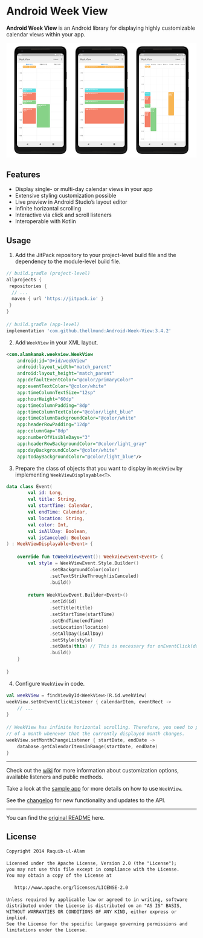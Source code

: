 Android Week View
=================

**Android Week View** is an Android library for displaying highly customizable calendar views within your app.

![](images/screen-shot-new.png)

Features
---------
* Display single- or multi-day calendar views in your app
* Extensive styling customization possible
* Live preview in Android Studio’s layout editor
* Infinite horizontal scrolling
* Interactive via click and scroll listeners
* Interoperable with Kotlin

Usage
---------
1. Add the JitPack repository to your project-level build file and the dependency to the module-level build file.
```groovy
// build.gradle (project-level)
allprojects {
 repositories {
  // ...
  maven { url 'https://jitpack.io' }
 }
}

// build.gradle (app-level)
implementation 'com.github.thellmund:Android-Week-View:3.4.2'
```

2. Add `WeekView` in your XML layout.
```xml
<com.alamkanak.weekview.WeekView
    android:id="@+id/weekView"
    android:layout_width="match_parent"
    android:layout_height="match_parent"
    app:defaultEventColor="@color/primaryColor"
    app:eventTextColor="@color/white"
    app:timeColumnTextSize="12sp"
    app:hourHeight="60dp"
    app:timeColumnPadding="8dp"
    app:timeColumnTextColor="@color/light_blue"
    app:timeColumnBackgroundColor="@color/white"
    app:headerRowPadding="12dp"
    app:columnGap="8dp"
    app:numberOfVisibleDays="3"
    app:headerRowBackgroundColor="@color/light_gray"
    app:dayBackgroundColor="@color/white"
    app:todayBackgroundColor="@color/light_blue"/>
```

3. Prepare the class of objects that you want to display in `WeekView` by implementing `WeekViewDisplayable<T>`.
```kotlin
data class Event(
        val id: Long,
        val title: String,
        val startTime: Calendar,
        val endTime: Calendar,
        val location: String,
        val color: Int,
        val isAllDay: Boolean,
        val isCanceled: Boolean
) : WeekViewDisplayable<Event> {

    override fun toWeekViewEvent(): WeekViewEvent<Event> {
        val style = WeekViewEvent.Style.Builder()
                .setBackgroundColor(color)
                .setTextStrikeThrough(isCanceled)
                .build()

        return WeekViewEvent.Builder<Event>()
                .setId(id)
                .setTitle(title)
                .setStartTime(startTime)
                .setEndTime(endTime)
                .setLocation(location)
                .setAllDay(isAllDay)
                .setStyle(style)
                .setData(this) // This is necessary for onEventClick(data) to work
                .build()
    }

}

```

4. Configure `WeekView` in code.
```kotlin
val weekView = findViewById<WeekView>(R.id.weekView)
weekView.setOnEventClickListener { calendarItem, eventRect ->
    // ...
}

// WeekView has infinite horizontal scrolling. Therefore, you need to provide the events 
// of a month whenever that the currently displayed month changes.
weekView.setMonthChangeListener { startDate, endDate ->
    database.getCalendarItemsInRange(startDate, endDate)
}
```

--- 

Check out the [wiki](https://github.com/thellmund/Android-Week-View/wiki) for more information about customization options, available listeners and public methods.

Take a look at the [sample app](https://github.com/thellmund/Android-Week-View/tree/develop/sample) for more details on how to use `WeekView`.

See the [changelog](https://github.com/thellmund/Android-Week-View/blob/develop/CHANGELOG.md) for new functionality and updates to the API.

---

You can find the [original README](https://github.com/alamkanak/Android-Week-View) here.

License
----------

    Copyright 2014 Raquib-ul-Alam

    Licensed under the Apache License, Version 2.0 (the "License");
    you may not use this file except in compliance with the License.
    You may obtain a copy of the License at

       http://www.apache.org/licenses/LICENSE-2.0

    Unless required by applicable law or agreed to in writing, software
    distributed under the License is distributed on an "AS IS" BASIS,
    WITHOUT WARRANTIES OR CONDITIONS OF ANY KIND, either express or implied.
    See the License for the specific language governing permissions and
    limitations under the License.
